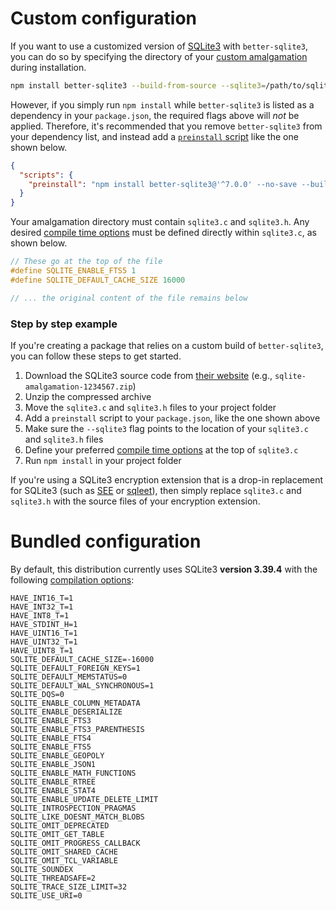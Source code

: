 # Custom configuration

If you want to use a customized version of [SQLite3](https://www.sqlite.org) with `better-sqlite3`, you can do so by specifying the directory of your [custom amalgamation](https://www.sqlite.org/amalgamation.html) during installation.

```bash
npm install better-sqlite3 --build-from-source --sqlite3=/path/to/sqlite-amalgamation
```

However, if you simply run `npm install` while `better-sqlite3` is listed as a dependency in your `package.json`, the required flags above will *not* be applied. Therefore, it's recommended that you remove `better-sqlite3` from your dependency list, and instead add a [`preinstall` script](https://docs.npmjs.com/misc/scripts) like the one shown below.

```json
{
  "scripts": {
    "preinstall": "npm install better-sqlite3@'^7.0.0' --no-save --build-from-source --sqlite3=\"$(pwd)/sqlite-amalgamation\""
  }
}
```

Your amalgamation directory must contain `sqlite3.c` and `sqlite3.h`. Any desired [compile time options](https://www.sqlite.org/compile.html) must be defined directly within `sqlite3.c`, as shown below.

```c
// These go at the top of the file
#define SQLITE_ENABLE_FTS5 1
#define SQLITE_DEFAULT_CACHE_SIZE 16000

// ... the original content of the file remains below
```

### Step by step example

If you're creating a package that relies on a custom build of `better-sqlite3`, you can follow these steps to get started.

1. Download the SQLite3 source code from [their website](https://sqlite.com/download.html) (e.g., `sqlite-amalgamation-1234567.zip`)
2. Unzip the compressed archive
3. Move the `sqlite3.c` and `sqlite3.h` files to your project folder
4. Add a `preinstall` script to your `package.json`, like the one shown above
5. Make sure the `--sqlite3` flag points to the location of your `sqlite3.c` and `sqlite3.h` files
6. Define your preferred [compile time options](https://www.sqlite.org/compile.html) at the top of `sqlite3.c`
7. Run `npm install` in your project folder

If you're using a SQLite3 encryption extension that is a drop-in replacement for SQLite3 (such as [SEE](https://www.sqlite.org/see/doc/release/www/readme.wiki) or [sqleet](https://github.com/resilar/sqleet)), then simply replace `sqlite3.c` and `sqlite3.h` with the source files of your encryption extension.

# Bundled configuration

By default, this distribution currently uses SQLite3 **version 3.39.4** with the following [compilation options](https://www.sqlite.org/compile.html):

```
HAVE_INT16_T=1
HAVE_INT32_T=1
HAVE_INT8_T=1
HAVE_STDINT_H=1
HAVE_UINT16_T=1
HAVE_UINT32_T=1
HAVE_UINT8_T=1
SQLITE_DEFAULT_CACHE_SIZE=-16000
SQLITE_DEFAULT_FOREIGN_KEYS=1
SQLITE_DEFAULT_MEMSTATUS=0
SQLITE_DEFAULT_WAL_SYNCHRONOUS=1
SQLITE_DQS=0
SQLITE_ENABLE_COLUMN_METADATA
SQLITE_ENABLE_DESERIALIZE
SQLITE_ENABLE_FTS3
SQLITE_ENABLE_FTS3_PARENTHESIS
SQLITE_ENABLE_FTS4
SQLITE_ENABLE_FTS5
SQLITE_ENABLE_GEOPOLY
SQLITE_ENABLE_JSON1
SQLITE_ENABLE_MATH_FUNCTIONS
SQLITE_ENABLE_RTREE
SQLITE_ENABLE_STAT4
SQLITE_ENABLE_UPDATE_DELETE_LIMIT
SQLITE_INTROSPECTION_PRAGMAS
SQLITE_LIKE_DOESNT_MATCH_BLOBS
SQLITE_OMIT_DEPRECATED
SQLITE_OMIT_GET_TABLE
SQLITE_OMIT_PROGRESS_CALLBACK
SQLITE_OMIT_SHARED_CACHE
SQLITE_OMIT_TCL_VARIABLE
SQLITE_SOUNDEX
SQLITE_THREADSAFE=2
SQLITE_TRACE_SIZE_LIMIT=32
SQLITE_USE_URI=0
```
